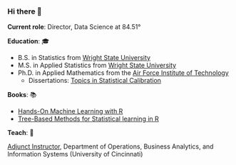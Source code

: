 ### Hi there 👋

**Current role**: Director, Data Science at 84.51°

**Education**: :mortar_board:

  - B.S. in Statistics from [Wright State University](https://www.wright.edu/)
  - M.S. in Applied Statistics from [Wright State University](https://www.wright.edu/)
  - Ph.D. in Applied Mathematics from the [Air Force Institute of Technology](https://www.afit.edu/)
    * Dissertations: [Topics in Statistical Calibration](https://apps.dtic.mil/sti/pdfs/ADA598921.pdf)

**Books**: :books:

  - [Hands-On Machine Learning with R](https://bradleyboehmke.github.io/HOML/)
  - [Tree-Based Methods for Statistical learning in R](https://bgreenwell.github.io/treebook/)
  
**Teach**: :school:

  [Adjunct Instructor](https://business.uc.edu/faculty-and-research/departments/obais/faculty/brandon-greenwell.html), Department of Operations, Business Analytics, and Information Systems (University of Cincinnati)
  
